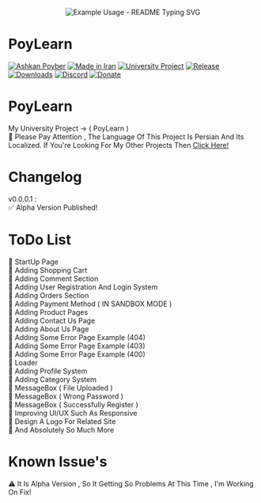 <p align="center">
  <img src="https://readme-typing-svg.demolab.com/?lines=My+Name+Is+Ashkan!;Nice+To+Meet+You!;Have+a+Great+Time!;Thanks+For+Visiting!&font=Fira%20Code&center=true&width=380&height=50&duration=4000&pause=1000" alt="Example Usage - README Typing SVG">
</p>

# PoyLearn
[![Ashkan Poyber](https://img.shields.io/badge/Ashkan-Poyber-e4181c.svg?labelColor=0000ff)](#)
[![Made in Iran](https://img.shields.io/badge/made_in-iran-ffd700.svg?labelColor=0057b7)](https://github.com/AshkanPoyber)
[![University Project](https://img.shields.io/badge/University-Project-e4181c.svg?labelColor=0000ff)](#)
[![Release](https://img.shields.io/github/release/AshkanPoyber/PoyLearn.svg)](https://github.com/AshkanPoyber/PoyLearn/releases)
[![Downloads](https://img.shields.io/github/downloads/AshkanPoyber/PoyLearn/total.svg)](https://github.com/AshkanPoyber/PoyLearn/releases)
[![Discord](https://img.shields.io/discord/796419830819061800?label=discord)](https://discord.gg/yPWu7F7Gxb)
[![Donate](https://img.shields.io/badge/donate-$$$-8a2be2.svg)](#) 


# PoyLearn
My University Project -> ( PoyLearn ) 
<br>
🛑 Please Pay Attention , The Language Of This Project Is Persian And Its Localized. If You're Looking For My Other Projects Then [Click Here!](https://github.com/AshkanPoyber?tab=repositories)

# Changelog
v0.0.0.1 : <br>
✅ Alpha Version Published!
# ToDo List
💢 StartUp Page
<br>
💢 Adding Shopping Cart
<br>
💢 Adding Comment Section
<br>
💢 Adding User Registration And Login System
<br>
💢 Adding Orders Section
<br>
💢 Adding Payment Method ( IN SANDBOX MODE )
<br>
💢 Adding Product Pages
<br>
💢 Adding Contact Us Page
<br>
💢 Adding About Us Page
<br>
💢 Adding Some Error Page Example (404)
<br>
💢 Adding Some Error Page Example (403)
<br>
💢 Adding Some Error Page Example (400)
<br>
💢 Loader
<br>
💢 Adding Profile System
<br>
💢 Adding Category System
<br>
💢 MessageBox ( File Uploaded )
<br>
💢 MessageBox ( Wrong Password )
<br>
💢 MessageBox ( Successfully Register )
<br>
💢 Improving UI/UX Such As Responsive
<br>
💢 Design A Logo For Related Site
<br>
💢 And Absolutely So Much More

# Known Issue's
⚠ It Is Alpha Version , So It Getting So Problems At This Time , I'm Working On Fix!
